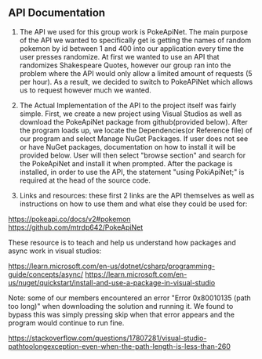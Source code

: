 API Documentation
----

1. The API we used for this group work is PokeApiNet. The main purpose of the API we wanted to specifically get is getting the names of random pokemon by id between 1 and 400 into our application every time the user presses randomize. At first we wanted to use an API that randomizes Shakespeare Quotes, however our group ran into the problem where the API would only allow a limited amount of requests (5 per hour). As a result, we decided to switch to PokeAPiNet which allows us to request however much we wanted. 

2. The Actual Implementation of the API to the project itself was fairly simple. First, we create a new project using Visual Studios as well as download the PokeApiNet package from github(provided below). After the program loads up, we locate the Dependencies(or Reference file) of our program and select Manage NuGet Packages. If user does not see or have NuGet packages, documentation on how to install it will be provided below. User will then select "browse section" and search for the PokeApiNet and install it when prompted. After the package is installed, in order to use the API, the statement "using PokiApiNet;" is required at the head of the source code. 

3. Links and resources:
 these first 2 links are the API themselves as well as instructions on how to use them and what else they could be used for:
 
  https://pokeapi.co/docs/v2#pokemon
  https://github.com/mtrdp642/PokeApiNet

  These resource is to teach and help us understand how packages and async work in visual studios:

  https://learn.microsoft.com/en-us/dotnet/csharp/programming-guide/concepts/async/
  https://learn.microsoft.com/en-us/nuget/quickstart/install-and-use-a-package-in-visual-studio

  Note: some of our members encountered an error "Error 0x80010135 (path too long)" when downloading the solution and running it. We found to bypass this was simply pressing skip when that error appears and the program would continue to run fine.

  https://stackoverflow.com/questions/17807281/visual-studio-pathtoolongexception-even-when-the-path-length-is-less-than-260
